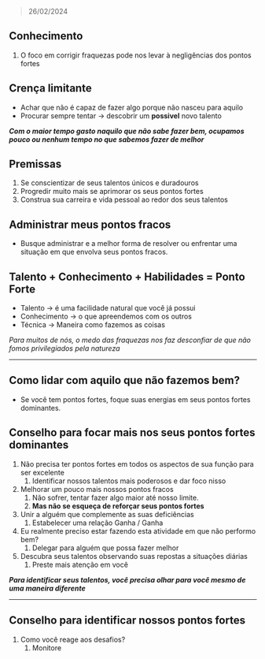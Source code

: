 > 26/02/2024

## Conhecimento
1. O foco em corrigir fraquezas pode nos levar à negligências dos pontos fortes
## Crença limitante
- Achar que não é capaz de fazer algo porque não nasceu para aquilo
- Procurar sempre tentar -> descobrir um **possivel** novo talento

_**Com o maior tempo gasto naquilo que não sabe fazer bem, ocupamos pouco ou nenhum tempo no que sabemos fazer de melhor**_
## Premissas
1. Se conscientizar de seus talentos únicos e duradouros
2. Progredir muito mais se aprimorar os seus pontos fortes
3. Construa sua carreira e vida pessoal ao redor dos seus talentos
## Administrar meus pontos fracos
- Busque administrar e a melhor forma de resolver ou enfrentar uma situação em que envolva seus pontos fracos.
## Talento + Conhecimento + Habilidades = Ponto Forte
- Talento -> é uma facilidade natural que você já possui
- Conhecimento -> o que apreendemos com os outros
- Técnica -> Maneira como fazemos as coisas

_Para muitos de nós, o medo das fraquezas nos faz desconfiar de que não fomos privilegiados pela natureza_

---
## Como lidar com aquilo que não fazemos bem?
- Se você tem pontos fortes, foque suas energias em seus pontos fortes dominantes.
## Conselho para focar mais nos seus pontos fortes dominantes
1. Não precisa ter pontos fortes em todos os aspectos de sua função para ser excelente
	1. Identificar nossos talentos mais poderosos e dar foco nisso
2. Melhorar um pouco mais nossos pontos fracos
	1. Não sofrer, tentar fazer algo maior até nosso limite.
	2. **Mas não se esqueça de reforçar seus pontos fortes**
3. Unir a alguém que complemente as suas deficiências
	1. Estabelecer uma relação Ganha / Ganha
4. Eu realmente preciso estar fazendo esta atividade em que não performo bem?
	1. Delegar para alguém que possa fazer melhor
5. Descubra seus talentos observando suas repostas a situações diárias
	1. Preste mais atenção em você

_**Para identificar seus talentos, você precisa olhar para você mesmo de uma maneira diferente**_

---
## Conselho para identificar nossos pontos fortes
1. Como você reage aos desafios?
	1. Monitore 